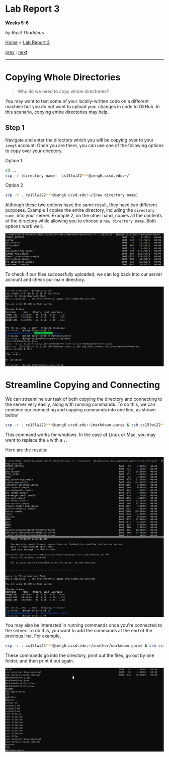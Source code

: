 # Lab Report 3
**Weeks 5-6**

*by Basil Thaddeus*

[Home](https://basilthaddeus.github.io/cse15l-lab-reports/) > [Lab Report 3](https://basilthaddeus.github.io/cse15l-lab-reports/lab-report-3-week-6.html)

[prev](https://basilthaddeus.github.io/cse15l-lab-reports/lab-report-2-week-4.html) : [next](https://basilthaddeus.github.io/cse15l-lab-reports/lab-report-4-week-8.html)

---

# Copying Whole Directories

> Why do we need to copy whole directories?

You may want to test some of your locally-written code on a different machine but you do not want to upload your changes in code to GitHub. In this scenario, copying entire directories may help.

## Step 1

Navigate and enter the directory which you will be copying over to your `ieng6` account. Once you are there, you can use one of the following options to copy over your directory.

Option 1
```bash
cd ..
scp -r [directory name]  cs15lwi22***@ieng6.ucsd.edu:~/
```

Option 2
```bash
scp -r . cs15lwi22***@ieng6.ucsd.edu:~/[new directory name]
```

Although these two options have the same result, they have two different purposes. Example 1 copies the entire directory, including the `directory name`, into your server. Example 2, on the other hand, copies all the contents of the directory while allowing you to choose a `new directory name`. Both options work well.

![Image](images/scp_directory.png)

To check if our files successfully uploaded, we can log back into our server account and check our main directory.

![Image](images/scp-post.png)

# Streamline Copying and Connecting

We can streamline our task of both copying the directory and connecting to the server very easily, along with running commands. To do this, we can combine our connecting and copying commands into one line, as shown below

```bash
scp -r . cs15lwi22***@ieng6.ucsd.edu:~/markdown-parse & ssh cs15lwi22***@ieng6.ucsd.edu
```

This command works for windows. In the case of Linux or Mac, you may want to replace the `&` with a `;`.

Here are the results:

![Image](images/scp-p1.png)
![Image](images/scp-p2.png)

You may also be interested in running commands once you're connected to the server. To do this, you want to add the commands at the end of the previous line. For example,

```bash
scp -r . cs15lwi22***@ieng6.ucsd.edu:~/another/markdown-parse & ssh cs15lwi22***@ieng6.ucsd.edu "cd markdown-parse; ls; cd; ls"
```

These commands go into the directory, print out the files, go out by one folder, and then print it out again.

![Image](images/final_result.png)